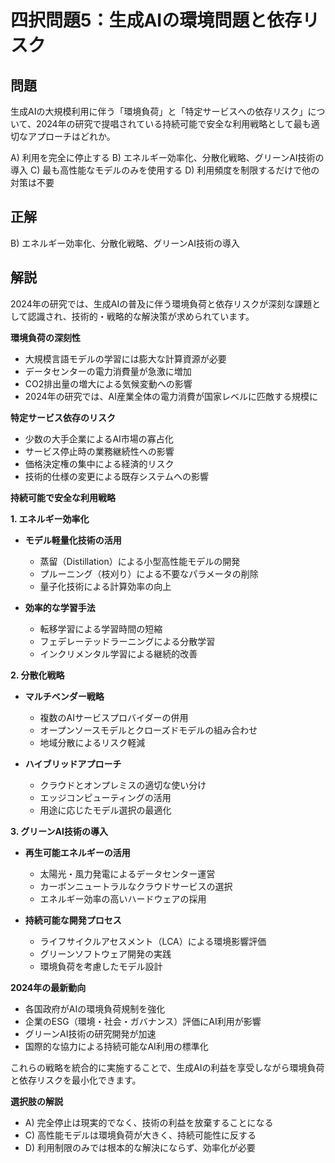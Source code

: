 # 四択問題5：生成AIの環境問題と依存リスク

## 問題
生成AIの大規模利用に伴う「環境負荷」と「特定サービスへの依存リスク」について、2024年の研究で提唱されている持続可能で安全な利用戦略として最も適切なアプローチはどれか。

A) 利用を完全に停止する
B) エネルギー効率化、分散化戦略、グリーンAI技術の導入
C) 最も高性能なモデルのみを使用する
D) 利用頻度を制限するだけで他の対策は不要

## 正解
B) エネルギー効率化、分散化戦略、グリーンAI技術の導入

## 解説
2024年の研究では、生成AIの普及に伴う環境負荷と依存リスクが深刻な課題として認識され、技術的・戦略的な解決策が求められています。

**環境負荷の深刻性**
- 大規模言語モデルの学習には膨大な計算資源が必要
- データセンターの電力消費量が急激に増加
- CO2排出量の増大による気候変動への影響
- 2024年の研究では、AI産業全体の電力消費が国家レベルに匹敵する規模に

**特定サービス依存のリスク**
- 少数の大手企業によるAI市場の寡占化
- サービス停止時の業務継続性への影響
- 価格決定権の集中による経済的リスク
- 技術的仕様の変更による既存システムへの影響

**持続可能で安全な利用戦略**

**1. エネルギー効率化**
- **モデル軽量化技術の活用**
  - 蒸留（Distillation）による小型高性能モデルの開発
  - プルーニング（枝刈り）による不要なパラメータの削除
  - 量子化技術による計算効率の向上

- **効率的な学習手法**
  - 転移学習による学習時間の短縮
  - フェデレーテッドラーニングによる分散学習
  - インクリメンタル学習による継続的改善

**2. 分散化戦略**
- **マルチベンダー戦略**
  - 複数のAIサービスプロバイダーの併用
  - オープンソースモデルとクローズドモデルの組み合わせ
  - 地域分散によるリスク軽減

- **ハイブリッドアプローチ**
  - クラウドとオンプレミスの適切な使い分け
  - エッジコンピューティングの活用
  - 用途に応じたモデル選択の最適化

**3. グリーンAI技術の導入**
- **再生可能エネルギーの活用**
  - 太陽光・風力発電によるデータセンター運営
  - カーボンニュートラルなクラウドサービスの選択
  - エネルギー効率の高いハードウェアの採用

- **持続可能な開発プロセス**
  - ライフサイクルアセスメント（LCA）による環境影響評価
  - グリーンソフトウェア開発の実践
  - 環境負荷を考慮したモデル設計

**2024年の最新動向**
- 各国政府がAIの環境負荷規制を強化
- 企業のESG（環境・社会・ガバナンス）評価にAI利用が影響
- グリーンAI技術の研究開発が加速
- 国際的な協力による持続可能なAI利用の標準化

これらの戦略を統合的に実施することで、生成AIの利益を享受しながら環境負荷と依存リスクを最小化できます。

**選択肢の解説**
- A) 完全停止は現実的でなく、技術の利益を放棄することになる
- C) 高性能モデルは環境負荷が大きく、持続可能性に反する
- D) 利用制限のみでは根本的な解決にならず、効率化が必要 